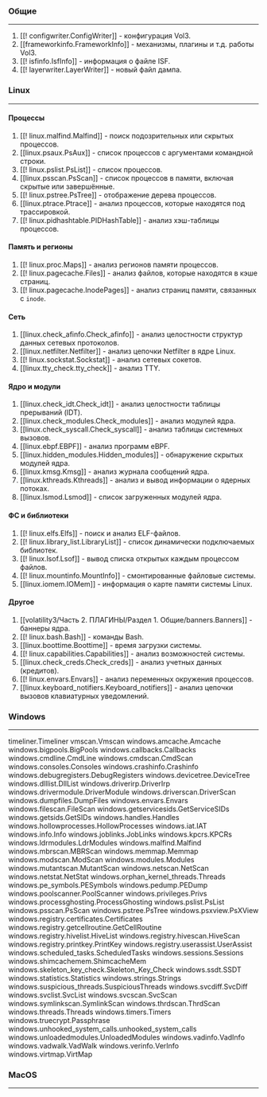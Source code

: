 ### Общие
___
1. [[! configwriter.ConfigWriter]] - конфигурация Vol3.
2. [[frameworkinfo.FrameworkInfo]] - механизмы, плагины и т.д. работы Vol3.
3. [[! isfinfo.IsfInfo]] - информация о файле ISF.
4. [[! layerwriter.LayerWriter]] - новый файл дампа. 
### Linux
___
#### Процессы
1. [[! linux.malfind.Malfind]] - поиск подозрительных или скрытых процессов.
2. [[linux.psaux.PsAux]] - список процессов с аргументами командной строки.
3. [[! linux.pslist.PsList]] - список процессов.
4. [[linux.psscan.PsScan]] - список процессов в памяти, включая скрытые или завершённые.
5. [[! linux.pstree.PsTree]] - отображение дерева процессов.
6. [[linux.ptrace.Ptrace]] - анализ процессов, которые находятся под трассировкой.
7. [[! linux.pidhashtable.PIDHashTable]] - анализ хэш-таблицы процессов.
#### Память и регионы
1. [[! linux.proc.Maps]] - анализ регионов памяти процессов.
2. [[! linux.pagecache.Files]] - анализ файлов, которые находятся в кэше страниц.
3. [[! linux.pagecache.InodePages]] - анализ страниц памяти, связанных с `inode`.
#### Сеть
1. [[linux.check_afinfo.Check_afinfo]] - анализ целостности структур данных сетевых протоколов.
2. [[linux.netfilter.Netfilter]] - анализ цепочки Netfilter в ядре Linux.
3. [[! linux.sockstat.Sockstat]] - анализ сетевых сокетов.
4. [[linux.tty_check.tty_check]] - анализ TTY.
#### Ядро и модули
1. [[linux.check_idt.Check_idt]] - анализ целостности таблицы прерываний (IDT).
2. [[linux.check_modules.Check_modules]] - анализ модулей ядра.
3. [[linux.check_syscall.Check_syscall]] - анализ таблицы системных вызовов.
4. [[linux.ebpf.EBPF]] - анализ программ eBPF.
5. [[linux.hidden_modules.Hidden_modules]] - обнаружение скрытых модулей ядра.
6. [[linux.kmsg.Kmsg]] - анализ журнала сообщений ядра.
7. [[linux.kthreads.Kthreads]] - анализ и вывод информации о ядерных потоках.
8. [[linux.lsmod.Lsmod]] - список загруженных модулей ядра.
#### ФС и библиотеки
1. [[! linux.elfs.Elfs]] - поиск и анализ ELF-файлов.
2. [[! linux.library_list.LibraryList]] - список динамически подключаемых библиотек.
3. [[! linux.lsof.Lsof]] - вывод списка открытых каждым процессом файлов.
4. [[! linux.mountinfo.MountInfo]] - смонтированные файловые системы.
5. [[linux.iomem.IOMem]] - информация о карте памяти системы Linux.
#### Другое
1. [[volatility3/Часть 2. ПЛАГИНЫ/Раздел 1. Общие/banners.Banners]] - баннеры ядра.
2. [[! linux.bash.Bash]] - команды Bash.
3. [[linux.boottime.Boottime]] - время загрузки системы.
4. [[! linux.capabilities.Capabilities]] - анализ возможностей системы.
5. [[linux.check_creds.Check_creds]] - анализ учетных данных (кредитов).
6. [[! linux.envars.Envars]] - анализ переменных окружения процессов.
7. [[linux.keyboard_notifiers.Keyboard_notifiers]] - анализ цепочки вызовов клавиатурных уведомлений.
### Windows
___
timeliner.Timeliner
vmscan.Vmscan
windows.amcache.Amcache
windows.bigpools.BigPools
windows.callbacks.Callbacks
windows.cmdline.CmdLine
windows.cmdscan.CmdScan
windows.consoles.Consoles
windows.crashinfo.Crashinfo
windows.debugregisters.DebugRegisters
windows.devicetree.DeviceTree
windows.dlllist.DllList
windows.driverirp.DriverIrp
windows.drivermodule.DriverModule
windows.driverscan.DriverScan
windows.dumpfiles.DumpFiles
windows.envars.Envars
windows.filescan.FileScan
windows.getservicesids.GetServiceSIDs
windows.getsids.GetSIDs
windows.handles.Handles
windows.hollowprocesses.HollowProcesses
windows.iat.IAT
windows.info.Info
windows.joblinks.JobLinks
windows.kpcrs.KPCRs
windows.ldrmodules.LdrModules
windows.malfind.Malfind
windows.mbrscan.MBRScan
windows.memmap.Memmap
windows.modscan.ModScan
windows.modules.Modules
windows.mutantscan.MutantScan
windows.netscan.NetScan
windows.netstat.NetStat
windows.orphan_kernel_threads.Threads
windows.pe_symbols.PESymbols
windows.pedump.PEDump
windows.poolscanner.PoolScanner
windows.privileges.Privs
windows.processghosting.ProcessGhosting
windows.pslist.PsList
windows.psscan.PsScan
windows.pstree.PsTree
windows.psxview.PsXView
windows.registry.certificates.Certificates
windows.registry.getcellroutine.GetCellRoutine
windows.registry.hivelist.HiveList
windows.registry.hivescan.HiveScan
windows.registry.printkey.PrintKey
windows.registry.userassist.UserAssist
windows.scheduled_tasks.ScheduledTasks
windows.sessions.Sessions
windows.shimcachemem.ShimcacheMem
windows.skeleton_key_check.Skeleton_Key_Check
windows.ssdt.SSDT
windows.statistics.Statistics
windows.strings.Strings
windows.suspicious_threads.SuspiciousThreads
windows.svcdiff.SvcDiff
windows.svclist.SvcList
windows.svcscan.SvcScan
windows.symlinkscan.SymlinkScan
windows.thrdscan.ThrdScan
windows.threads.Threads
windows.timers.Timers
windows.truecrypt.Passphrase
windows.unhooked_system_calls.unhooked_system_calls
windows.unloadedmodules.UnloadedModules
windows.vadinfo.VadInfo
windows.vadwalk.VadWalk
windows.verinfo.VerInfo
windows.virtmap.VirtMap
### MacOS
___
